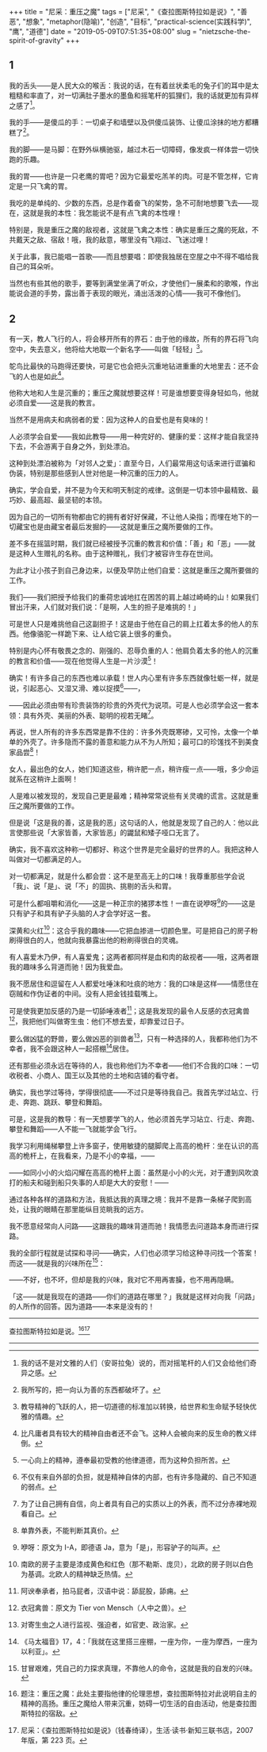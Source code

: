 +++
title = "尼采：重压之魔"
tags = ["尼采", "《查拉图斯特拉如是说》", "善恶", "想象", "metaphor(隐喻)", "创造", "目标", "practical-science(实践科学)", "鹰", "道德"]
date = "2019-05-09T07:51:35+08:00"
slug = "nietzsche-the-spirit-of-gravity"
+++

## 1

我的舌头——是人民大众的喉舌：我说的话，在有着丝状柔毛的兔子们的耳中是太粗糙和率直了，对一切满肚子墨水的墨鱼和摇笔杆的狐狸们，我的话就更加有异样之感了[^1]。

我的手——是傻瓜的手：一切桌子和墙壁以及供傻瓜装饰、让傻瓜涂抹的地方都糟糕了[^2]。

我的脚——是马脚：在野外纵横驰驱，越过木石一切障碍，像发疯一样体尝一切快跑的乐趣。

我的胃——也许是一只老鹰的胃吧？因为它最爱吃羔羊的肉。可是不管怎样，它肯定是一只飞禽的胃。

我吃的是单纯的、少数的东西，总是作着奋飞的架势，急不可耐地想要飞去——现在，这就是我的本性：我怎能说不是有点飞禽的本性哩！

特别是，我是重压之魔的敌视者，这就是飞禽之本性：确实是重压之魔的死敌，不共戴天之敌、宿敌！哦，我的敌意，哪里没有飞翔过、飞迷过哩！

关于此事，我已能唱一首歌——而且想要唱：即使我独居在空屋之中不得不唱给我自己的耳朵听。

当然也有些其他的歌手，要等到满堂坐满了听众，才使他们一展柔和的歌喉，作出能说会道的手势，露出善于表现的眼光，涌出活泼的心情——我可不像他们。

## 2

有一天，教人飞行的人，将会移开所有的界石：由于他的缘故，所有的界石将飞向空中，失去意义，他将给大地取一个新名字——叫做「轻轻」[^3]。

鸵鸟比最快的马跑得还要快，可是它也会把头沉重地钻进重重的大地里去：还不会飞的人也是如此[^4]。

他称大地和人生是沉重的；重压之魔就想要这样！可是谁想要变得身轻如鸟，他就必须自爱——这是我的教言。

当然不是用病夫和病弱者的爱：因为这种人的自爱也是有臭味的！

人必须学会自爱——我如此教导——用一种完好的、健康的爱：这样才能自我坚持下去，不会游离于自身之外，到处漂泊。

这种到处漂泊被称为「对邻人之爱」：直至今日，人们最常用这句话来进行诓骗和伪装，特别是那些感到人世对他是一种沉重的压力的人。

确实，学会自爱，并不是为今天和明天制定的戒律。这倒是一切本领中最精致、最巧妙、最高超、最坚韧的本领。

因为自己的一切所有物都由它的拥有者好好保藏，不让他人染指；而埋在地下的一切藏宝也是由藏宝者最后发掘的——这就是重压之魔所要做的工作。

差不多在摇篮时期，我们就已经被授予沉重的教言和价值：「善」和「恶」——就是这种人生赠礼的名称。由于这种赠礼，我们才被容许生存在世间。

为此才让小孩子到自己身边来，以便及早防止他们自爱：这就是重压之魔所要做的工作。

我们——我们把授予给我们的重荷忠诚地扛在困苦的肩上越过崎崎的山！如果我们冒出汗来，人们就对我们说：「是啊，人生的担子是难挑的！」

可是世人只是难挑他自己这副担子！这是由于他在自己的肩上扛着太多的他人的东西。他像骆驼一样跪下来、让人给它装上很多的重负。

特别是内心怀有敬畏之念的、刚强的、忍辱负重的人：他肩负着太多的他人的沉重的教言和价值——现在他觉得人生是一片沙漠[^5]！

确实！有许多自己的东西也难以承载！世人内心里有许多东西就像牡蛎一样，就是说，引起恶心、又湿又滑、难以捉摸[^6]——，

——因此必须由带有珍贵装饰的珍贵的外壳代为说项。可是人也必须学会这一套本领：具有外壳、美丽的外表、聪明的视若无睹[^7]。

再说，世人所有的许多东西常是靠不住的：许多外壳既寒碜，又可怜，太像一个单单的外壳了。许多隐而不露的善意和能力从不为人所知；最可口的珍馐找不到美食家品尝[^8]！

女人，最出色的女人，她们知道这些，稍许肥一点，稍许瘦一点——哦，多少命运就系在这稍许上面啊！

人是难以被发现的，发现自己更是最难；精神常常说些有关灵魂的谎言。这就是重压之魔所要做的工作。

但是说「这是我的善，这是我的恶」这句话的人，他就是发现了自己的人：他以此言使那些说「大家皆善，大家皆恶」的鼹鼠和矮子哑口无言了。

确实，我不喜欢这种称一切都好、称这个世界是完全最好的世界的人。我把这种人叫做对一切都满足的人。

对一切都满足，就是什么都会尝：这不是至高无上的口味！我尊重那些学会说「我」、说「是」、说「不」的固执、挑剔的舌头和胃。

可是什么都咀嚼和消化——这是一种正宗的猪猡本性！一直在说咿呀[^9]的——这是只有驴子和具有驴子头脑的人才会学好这一套。

深黄和火红[^10]：这合乎我的趣味——它把血掺进一切颜色里。可是把自己的房子粉刷得很白的人，他就向我暴露出他的粉刷得很白的灵魂。

有人喜爱木乃伊，有人喜爱鬼；这两者都同样是血和肉的敌视者——哦，这两者跟我的趣味多么背道而驰！因为我爱血。

我不愿居住和逗留在人人都爱吐唾沫和吐痰的地方：我的口味是这样——情愿住在窃贼和作伪证者的中间。没有人把金钱挂载嘴上。

可是使我更加反感的乃是一切舔唾液者[^11]；这是我发现的最令人反感的衣冠禽兽[^12]，我把他们叫做寄生虫：他们不想去爱，却靠爱过日子。

要么做凶猛的野兽，要么做凶恶的驯兽者[^13]，只有一种选择的人，我都称他们为不幸者，我不会跟这种人一起搭棚[^14]居住。

还有那些必须永远在等待的人，我也称他们为不幸者——他们不合我的口味：一切收税者、小商人、国王以及其他的土地和店铺的看守者。

确实，我也学过等待，学得很彻底——不过只是等待我自己。我首先学过站立、行走、奔跑、跳跃、攀登和舞蹈。

可是，这是我的教导：有一天想要学飞的人，他必须首先学习站立、行走、奔跑、攀登和舞蹈——人不能一飞就能学会飞行。

我学习利用绳梯攀登上许多窗子，使用敏捷的腿脚爬上高高的桅杆：坐在认识的高高的桅杆上，在我看来，乃是不小的幸福，——

——如同小小的火焰闪耀在高高的桅杆上面：虽然是小小的火光，对于遭到风吹浪打的船夫和碰到船只失事的人却是大大的安慰！——

通过各种各样的道路和方法，我抵达我的真理之境：我并不是靠一条梯子爬到高处，让我的眼睛在那里能纵目览眺我的远方。

我不愿意经常向人问路——这跟我的趣味背道而驰！我情愿去问道路本身而进行探路。

我的全部行程就是试探和寻问——确实，人们也必须学习给这种寻问找一个答案！而这——就是我的兴味所在[^15]：

——不好，也不坏，但却是我的兴味，我对它不用再害臊，也不用再隐瞒。

「这——就是我现在的道路——你们的道路在哪里？」我就是这样对向我「问路」的人所作的回答。因为道路——本来是没有的！

---

查拉图斯特拉如是说。[^16][^17]

---

[^1]: 我的话不是对文雅的人们（安哥拉兔）说的，而对摇笔杆的人们又会给他们奇异之感。
[^2]: 我所写的，把一向认为善的东西都破坏了。
[^3]: 教导精神的飞跃的人，把一切道德的标准加以转换，给世界和生命赋予轻快优雅的情趣。
[^4]: 比凡庸者具有较大的精神自由者还不会飞。这种人会被向来的反生命的教义绊倒。
[^5]: 一心向上的精神，遵奉最初受教的他律道德，而为这种负担所苦。
[^6]: 不仅有来自外部的负担，就是精神自体的内部，也有许多隐藏的、自己不知道的弱点。
[^7]: 为了让自己拥有自信，向上者具有自己的实质以上的外表，而不过分赤裸地观看自己。
[^8]: 单靠外表，不能判断其真价。
[^9]: 咿呀：原文为 I-A，即德语 Ja，意为「是」，形容驴子的叫声。
[^10]: 南欧的房子主要是漆成黄色和红色（那不勒斯、庞贝），北欧的房子则以白色为基调。北欧人的精神缺乏热情。
[^11]: 阿谀奉承者，拍马屁者，汉语中说：舔屁股，舔痈。
[^12]: 衣冠禽兽：原文为 Tier von Mensch（人中之兽）。
[^13]: 对寄生虫之人进行监视、强迫者，如官吏、政治家。
[^14]: 《马太福音》17，4：「我就在这里搭三座棚，一座为你，一座为摩西，一座为以利亚」。
[^15]: 甘冒艰难，凭自己的力探求真理，不靠他人的命令，这就是我的自发的兴味。
[^16]: 题注：重压之魔：此处主要指他律的伦理思想，查拉图斯特拉对此说明自主的精神的高扬。重压之魔给人带来沉重，妨碍一切生活的自由活动，他是查拉图斯特拉的宿敌。
[^17]: 尼采：《查拉图斯特拉如是说》（钱春绮译），生活·读书·新知三联书店，2007 年版，第 223 页。
